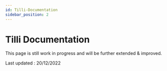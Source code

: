 ```yaml
---
id: Tilli-Documentation
sidebar_position: 2
---
```


# Tilli Documentation
This page is still work in progress and will be further extended & improved.

Last updated : 20/12/2022
